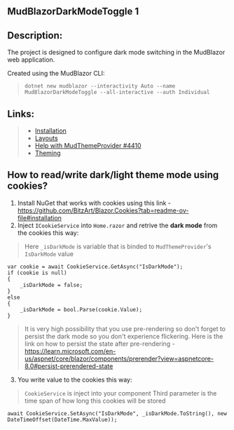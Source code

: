 ##  MudBlazorDarkModeToggle 1
## Description: 
The project is designed to configure dark mode switching in the MudBlazor web application.

Created using the MudBlazor CLI:
>  `dotnet new mudblazor --interactivity Auto --name MudBlazorDarkModeToggle --all-interactive --auth Individual`

## Links:
> - [Installation](https://mudblazor.com/getting-started/installation#online-playground)
> - [Layouts](https://www.mudblazor.com/getting-started/layouts#appbar-&-drawer) 
> - [Help with MudThemeProvider #4410](https://github.com/MudBlazor/MudBlazor/discussions/4410)
> - [Theming](https://mudblazor.com/customization/overview#dark-palette)


## How to read/write dark/light theme mode using cookies?

1. Install NuGet that works with cookies using this link - https://github.com/BitzArt/Blazor.Cookies?tab=readme-ov-file#installation
2. Inject `ICookieService` into `Home.razor` and retrive the **dark mode** from the cookies this way:
> Here `_isDarkMode` is variable that is binded to `MudThemeProvider`'s `IsDarkMode` value
```
var cookie = await CookieService.GetAsync("IsDarkMode");
if (cookie is null)
{
    _isDarkMode = false;
}
else
{
    _isDarkMode = bool.Parse(cookie.Value);
}
```

> It is very high possibility that you use pre-rendering so don't forget to persist the dark mode so you don't experience flickering. Here is the
link on how to persist the state after pre-rendering - https://learn.microsoft.com/en-us/aspnet/core/blazor/components/prerender?view=aspnetcore-8.0#persist-prerendered-state

3. You write value to the cookies this way:

> `CookieService` is inject into your component
> Third parameter is the time span of how long this cookies will be stored
```
await CookieService.SetAsync("IsDarkMode", _isDarkMode.ToString(), new DateTimeOffset(DateTime.MaxValue));
```